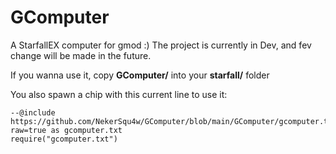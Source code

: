 # GComputer
A StarfallEX computer for gmod :)
The project is currently in Dev, and fev change will be made in the future.

If you wanna use it, copy **GComputer/** into your **starfall/** folder

You also spawn a chip with this current line to use it:
```
--@include https://github.com/NekerSqu4w/GComputer/blob/main/GComputer/gcomputer.txt?raw=true as gcomputer.txt
require("gcomputer.txt")
```
